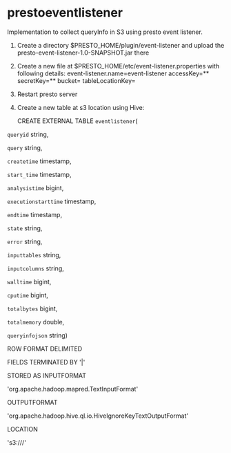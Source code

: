 # prestoeventlistener
Implementation to collect queryInfo in S3 using presto event listener.
1. Create a directory $PRESTO_HOME/plugin/event-listener and upload the presto-event-listener-1.0-SNAPSHOT.jar there
2. Create a new file at $PRESTO_HOME/etc/event-listener.properties with following details:
    event-listener.name=event-listener
    accessKey=** 
    secretKey=**
    bucket=<bucket-name>
    tableLocationKey=<location-in-bucket>
3. Restart presto server
4. Create a new table at s3 location using Hive:
    
    CREATE EXTERNAL TABLE `eventlistener`(
    
  `queryid` string, 
  
  `query` string, 
  
  `createtime` timestamp, 
  
  `start_time` timestamp, 
  
  `analysistime` bigint, 
  
  `executionstarttime` timestamp, 
  
  `endtime` timestamp, 
  
  `state` string, 
  
  `error` string, 
  
  `inputtables` string, 
  
  `inputcolumns` string, 
  
  `walltime` bigint, 
  
  `cputime` bigint, 
  
  `totalbytes` bigint, 
  
  `totalmemory` double, 
  
  `queryinfojson` string)
  
ROW FORMAT DELIMITED 

  FIELDS TERMINATED BY '|' 
  
STORED AS INPUTFORMAT 

  'org.apache.hadoop.mapred.TextInputFormat' 
  
OUTPUTFORMAT 

  'org.apache.hadoop.hive.ql.io.HiveIgnoreKeyTextOutputFormat'
  
LOCATION

  's3://<bucket>/<location-in-bucket>'
